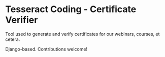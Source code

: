 # Tesseract Coding - Certificate Verifier

Tool used to generate and verify certificates for our webinars, courses, et cetera.

Django-based. Contributions welcome!
